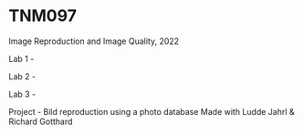 # TNM097
Image Reproduction and Image Quality, 2022

Lab 1 - 

Lab 2 - 

Lab 3 -

Project - Bild reproduction using a photo database
Made with Ludde Jahrl & Richard Gotthard
